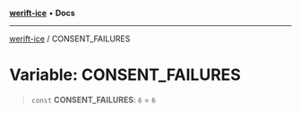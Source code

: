[**werift-ice**](../README.md) • **Docs**

***

[werift-ice](../globals.md) / CONSENT\_FAILURES

# Variable: CONSENT\_FAILURES

> `const` **CONSENT\_FAILURES**: `6` = `6`
